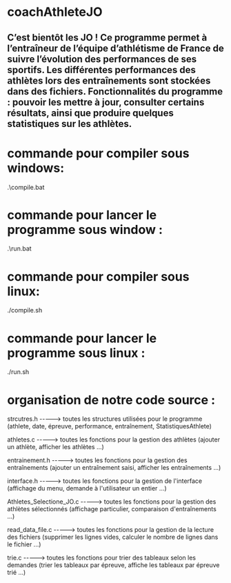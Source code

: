 # coachAthleteJO

C’est bientôt les JO !
Ce programme permet à l’entraîneur de l’équipe d’athlétisme de France de suivre l’évolution des performances de ses sportifs.
Les différentes performances des athlètes lors des entraînements sont stockées dans des fichiers.
Fonctionnalités du programme : pouvoir les mettre à jour, consulter certains résultats, ainsi que produire quelques statistiques sur les athlètes.
------------------------

# commande pour compiler sous windows:
.\compile.bat

# commande pour lancer le programme sous window :
.\run.bat

# commande pour compiler sous linux:
./compile.sh

# commande pour lancer le programme sous linux :
./run.sh


# organisation de notre code source : 


strcutres.h              -----> toutes les structures utilisées pour le programme (athlete, date, épreuve, performance, entraînement, StatistiquesAthlete)


athletes.c               -----> toutes les fonctions pour la gestion des athlètes (ajouter un athlète, afficher les athlètes ...)


entrainement.h           -----> toutes les fonctions pour la gestion des entraînements (ajouter un entraînement saisi, afficher les entraînements ...)


interface.h              -----> toutes les fonctions pour la gestion de l'interface (affichage du menu, demande à l'utilisateur un entier ...)


Athletes_Selectione_JO.c -----> toutes les fonctions pour la gestion des athlètes sélectionnés (affichage particulier, comparaison d'entraînements ...)


read_data_file.c         -----> toutes les fonctions pour la gestion de la lecture des fichiers (supprimer les lignes vides, calculer le nombre de lignes dans le fichier ...)


trie.c                   -----> toutes les fonctions pour trier des tableaux selon les demandes (trier les tableaux par épreuve, affiche les tableaux par épreuve trié ...)  
